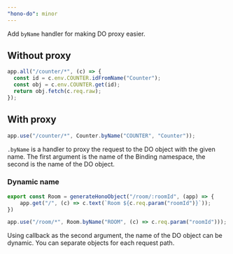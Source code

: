 ```yaml
---
"hono-do": minor
---
```


Add `byName` handler for making DO proxy easier.

## Without proxy

```ts
app.all("/counter/*", (c) => {
  const id = c.env.COUNTER.idFromName("Counter");
  const obj = c.env.COUNTER.get(id);
  return obj.fetch(c.req.raw);
});
```

## With proxy

```ts
app.use("/counter/*", Counter.byName("COUNTER", "Counter"));
```

`.byName` is a handler to proxy the request to the DO object with the given name.
The first argument is the name of the Binding namespace, the second is the name of the DO object.

### Dynamic name

```ts
export const Room = generateHonoObject("/room/:roomId", (app) => {
    app.get("/", (c) => c.text(`Room ${c.req.param("roomId")}`));
})

app.use("/room/*", Room.byName("ROOM", (c) => c.req.param("roomId")));
```

Using callback as the second argument, the name of the DO object can be dynamic.
You can separate objects for each request path.
